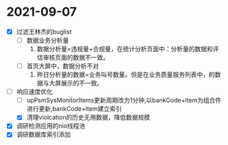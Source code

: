 # 2021-09-07
- [x] 过滤王林杰的buglist
  - [ ] 数据业务分析量
    1. 数据分析量=违规量+合规量，在统计分析页面中：分析量的数据和评估审核页面的数据不一致。
  - [ ] 首页大屏中，数据分析不对
    1. 昨日分析量的数据=业务叫号数量。但是在业务质量服务列表中，的数据与大屏展示的不一致。
- [ ] 响应速度优化
  - [ ] upPsmSysMonitorItems更新周期改为1分钟,以bankCode+item为组合件进行更新,bankCode+item建立索引 
  - [x] 清理violcation的历史无用数据，降低数据规模 
- [x] 调研检测应用的nio线程池
- [x] 调研数据库索引添加